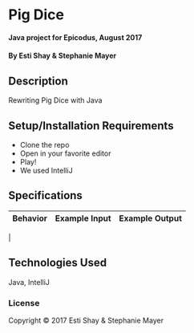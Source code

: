 # Pig Dice

#### Java project for Epicodus, August 2017

#### By Esti Shay & Stephanie Mayer

## Description

Rewriting Pig Dice with Java

## Setup/Installation Requirements

* Clone the repo
* Open in your favorite editor
* Play!
* We used IntelliJ

## Specifications

| Behavior      | Example Input      | Example Output       |
| ------------- | ------------- | ------------- |
|



## Technologies Used

Java, IntelliJ

### License

Copyright &copy; 2017 Esti Shay & Stephanie Mayer
